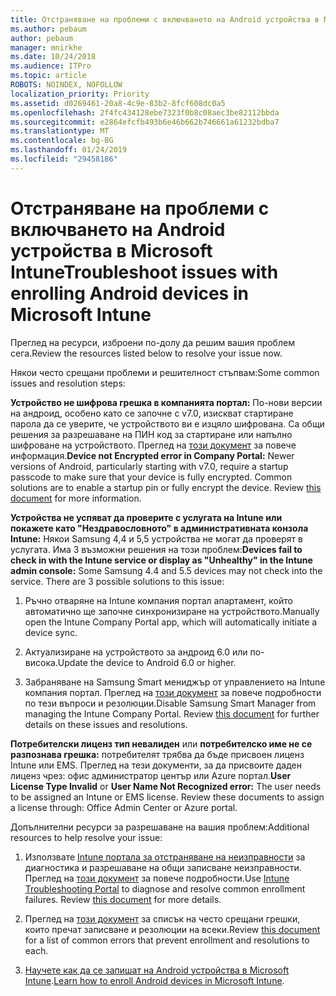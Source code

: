 ```yaml
---
title: Отстраняване на проблеми с включването на Android устройства в Microsoft Intune
ms.author: pebaum
author: pebaum
manager: mnirkhe
ms.date: 10/24/2018
ms.audience: ITPro
ms.topic: article
ROBOTS: NOINDEX, NOFOLLOW
localization_priority: Priority
ms.assetid: d0269461-20a8-4c9e-83b2-8fcf608dc0a5
ms.openlocfilehash: 2f4fc434128ebe7323f0b8c08aec3be82112bbda
ms.sourcegitcommit: e2864efcfb493b6e46b662b746661a61232bdba7
ms.translationtype: MT
ms.contentlocale: bg-BG
ms.lasthandoff: 01/24/2019
ms.locfileid: "29458186"
---
```

# <a name="troubleshoot-issues-with-enrolling-android-devices-in-microsoft-intune"></a><span data-ttu-id="fbd3a-102">Отстраняване на проблеми с включването на Android устройства в Microsoft Intune</span><span class="sxs-lookup"><span data-stu-id="fbd3a-102">Troubleshoot issues with enrolling Android devices in Microsoft Intune</span></span>

<span data-ttu-id="fbd3a-103">Преглед на ресурси, изброени по-долу да решим вашия проблем сега.</span><span class="sxs-lookup"><span data-stu-id="fbd3a-103">Review the resources listed below to resolve your issue now.</span></span>
  
<span data-ttu-id="fbd3a-104">Някои често срещани проблеми и решителност стъпвам:</span><span class="sxs-lookup"><span data-stu-id="fbd3a-104">Some common issues and resolution steps:</span></span>
  
 <span data-ttu-id="fbd3a-p101">**Устройство не шифрова грешка в компанията портал:** По-нови версии на андроид, особено като се започне с v7.0, изискват стартиране парола да се уверите, че устройството ви е изцяло шифрована. Са общи решения за разрешаване на ПИН код за стартиране или напълно шифроване на устройството. Преглед на [този документ](https://docs.microsoft.com/en-us/intune-user-help/your-device-appears-encrypted-but-cp-says-otherwise-android) за повече информация.</span><span class="sxs-lookup"><span data-stu-id="fbd3a-p101">**Device not Encrypted error in Company Portal:** Newer versions of Android, particularly starting with v7.0, require a startup passcode to make sure that your device is fully encrypted. Common solutions are to enable a startup pin or fully encrypt the device. Review [this document](https://docs.microsoft.com/en-us/intune-user-help/your-device-appears-encrypted-but-cp-says-otherwise-android) for more information.</span></span> 
  
 <span data-ttu-id="fbd3a-p102">**Устройства не успяват да проверите с услугата на Intune или покажете като "Нездравословното" в административната конзола Intune:** Някои Samsung 4,4 и 5,5 устройства не могат да проверят в услугата. Има 3 възможни решения на този проблем:</span><span class="sxs-lookup"><span data-stu-id="fbd3a-p102">**Devices fail to check in with the Intune service or display as "Unhealthy" in the Intune admin console:** Some Samsung 4.4 and 5.5 devices may not check into the service. There are 3 possible solutions to this issue:</span></span> 
  
1. <span data-ttu-id="fbd3a-110">Ръчно отваряне на Intune компания портал апартамент, който автоматично ще започне синхронизиране на устройството.</span><span class="sxs-lookup"><span data-stu-id="fbd3a-110">Manually open the Intune Company Portal app, which will automatically initiate a device sync.</span></span>
    
2. <span data-ttu-id="fbd3a-111">Актуализиране на устройството за андроид 6.0 или по-висока.</span><span class="sxs-lookup"><span data-stu-id="fbd3a-111">Update the device to Android 6.0 or higher.</span></span>
    
3. <span data-ttu-id="fbd3a-p103">Забраняване на Samsung Smart мениджър от управлението на Intune компания портал. Преглед на [този документ](https://docs.microsoft.com/en-us/intune-classic/troubleshoot/troubleshoot-device-enrollment-in-intune#devices-fail-to-check-in-with-the-intune-service-and-display-as-unhealthy-in-the-intune-admin-console) за повече подробности по тези въпроси и резолюции.</span><span class="sxs-lookup"><span data-stu-id="fbd3a-p103">Disable Samsung Smart Manager from managing the Intune Company Portal. Review [this document](https://docs.microsoft.com/en-us/intune-classic/troubleshoot/troubleshoot-device-enrollment-in-intune#devices-fail-to-check-in-with-the-intune-service-and-display-as-unhealthy-in-the-intune-admin-console) for further details on these issues and resolutions.</span></span> 
    
 <span data-ttu-id="fbd3a-p104">**Потребителски лиценз тип невалиден** или **потребителско име не се разпознава грешка:** потребителят трябва да бъде присвоен лиценз Intune или EMS. Преглед на тези документи, за да присвоите даден лиценз чрез: офис администратор център или Azure портал.</span><span class="sxs-lookup"><span data-stu-id="fbd3a-p104">**User License Type Invalid** or **User Name Not Recognized error:** The user needs to be assigned an Intune or EMS license. Review these documents to assign a license through: Office Admin Center or Azure portal.</span></span> 
  
<span data-ttu-id="fbd3a-116">Допълнителни ресурси за разрешаване на вашия проблем:</span><span class="sxs-lookup"><span data-stu-id="fbd3a-116">Additional resources to help resolve your issue:</span></span>
  
1. <span data-ttu-id="fbd3a-p105">Използвате [Intune портала за отстраняване на неизправности](https://devicemanagement.microsoft.com/#blade/Microsoft_Intune_DeviceSettings/TroubleshootBlade) за диагностика и разрешаване на общи записване неизправности. Преглед на [този документ](https://docs.microsoft.com/en-us/intune/help-desk-operators) за повече подробности.</span><span class="sxs-lookup"><span data-stu-id="fbd3a-p105">Use [Intune Troubleshooting Portal](https://devicemanagement.microsoft.com/#blade/Microsoft_Intune_DeviceSettings/TroubleshootBlade) to diagnose and resolve common enrollment failures. Review [this document](https://docs.microsoft.com/en-us/intune/help-desk-operators) for more details.</span></span> 
    
2. <span data-ttu-id="fbd3a-119">Преглед на [този документ](https://docs.microsoft.com/en-us/intune-classic/Troubleshoot/troubleshoot-device-enrollment-in-intune) за списък на често срещани грешки, които пречат записване и резолюции на всеки.</span><span class="sxs-lookup"><span data-stu-id="fbd3a-119">Review [this document](https://docs.microsoft.com/en-us/intune-classic/Troubleshoot/troubleshoot-device-enrollment-in-intune) for a list of common errors that prevent enrollment and resolutions to each.</span></span> 
    
3. <span data-ttu-id="fbd3a-120">[Научете как да се запишат на Android устройства в Microsoft Intune](https://docs.microsoft.com/en-us/intune/android-enroll).</span><span class="sxs-lookup"><span data-stu-id="fbd3a-120">[Learn how to enroll Android devices in Microsoft Intune](https://docs.microsoft.com/en-us/intune/android-enroll).</span></span>
    

